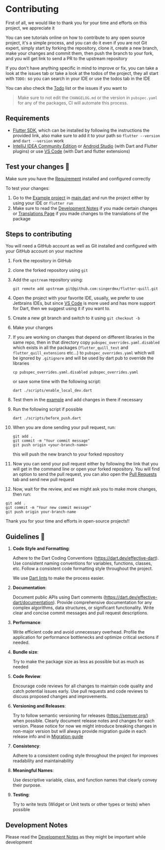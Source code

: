 # Contributing

First of all, we would like to thank you for your time and efforts on this project, we appreciate it

You can see tutorials online on how to contribute to any open source project, it's a simple process, and you can do it
even if you are not Git expert, simply start by forking the repository, clone it, create a new branch, make your
changes and commit them, then push the branch to your fork, and you will get link to send a PR to the upstream
repository

If you don't have anything specific in mind to improve or fix, you can take a look at the issues tab or take a look at
the todos of the project, they all start with `TODO:` so you can search in your IDE or use the todos tab in the IDE

You can also check the [Todo](./doc/todo.md) list or the issues if you want to

> Make sure to not edit the `CHANGELOG.md` or the version in `pubspec.yaml` for any of the packages, CI will automate
> this process.

## Requirements

- [Flutter SDK](https://docs.flutter.dev/get-started/install), which can be installed by following the instructions the
  provided link, also make sure to add it to your path so `flutter --version` and `dart --version` work
- [IntelliJ IDEA Community Edition](https://www.jetbrains.com/idea/download/)
  or [Android Studio](https://developer.android.com/studio) (with Dart and Flutter plugins) or
  use [VS Code](https://code.visualstudio.com/) (with Dart and flutter extensions)

## Test your changes 🧪

Make sure you have the [Requirement](#requirements) installed and configured correctly

To test your changes:

1. Go to the [Example project](./example/) in [main.dart](./example/lib/main.dart) and run the project either by using
   your IDE or `flutter run`
2. Make sure to read the [Development Notes](./doc/development_notes.md) if you made certain changes
   or [Translations Page](./doc/translation.md) if you made changes to the translations of the package

## Steps to contributing

You will need a GitHub account as well as Git installed and configured with your GitHub account on your machine

1. Fork the repository in GitHub
2. clone the forked repository using `git`
3. Add the `upstream` repository using:
    ```
    git remote add upstream git@github.com:singerdmx/flutter-quill.git
    ```
4. Open the project with your favorite IDE, usually, we prefer to use Jetbrains IDEs, but
   since [VS Code](https://code.visualstudio.com) is more used and has more support for Dart, then we suggest using it
   if you want to.
5. Create a new git branch and switch to it using `git checkout -b`
6. Make your changes
7. If you are working on changes that depend on different libraries in the same repo, then in that directory
   copy `pubspec_overrides.yaml.disabled` which exists in all the packages (`flutter_quill_test`
   and `flutter_quill_extensions` etc...)
   to `pubspec_overrides.yaml` which will be ignored by `.gitignore` and will be used by dart pub to override the
   libraries
    ```
    cp pubspec_overrides.yaml.disabled pubspec_overrides.yaml
    ```
   or save some time with the following script:
    ```
    dart ./scripts/enable_local_dev.dart
    ```
8. Test them in the [example](./example) and add changes in there if necessary
9. Run the following script if possible
   ```shell
   dart ./scripts/before_push.dart
   ```
10. When you are done sending your pull request, run:
    ```
    git add .
    git commit -m "Your commit message"
    git push origin <your-branch-name>
    ```
    this will push the new branch to your forked repository

11. Now you can send your pull request either by following the link that you will get in the command line or open your
    forked repository. You will find an option to send the pull request, you can also
    open the [Pull Requests](https://github.com/singerdmx/flutter-quill) tab and send new pull request

12. Now, wait for the review, and we might ask you to make more changes, then run:

```
git add .
git commit -m "Your new commit message"
git push origin your-branch-name
```

Thank you for your time and efforts in open-source projects!!

## Guidelines 📝

<!-- TODO: Update the guidelines -->

1. **Code Style and Formatting**:

   Adhere to the Dart Coding Conventions (https://dart.dev/effective-dart).
   Use consistent naming conventions for variables, functions, classes, etc.
   Follow a consistent code formatting style throughout the project.

   We use [Dart lints](https://dart.dev/tools/linter-rules) to make the process easier.
2. **Documentation**:

   Document public APIs using Dart comments (https://dart.dev/effective-dart/documentation).
   Provide comprehensive documentation for any complex algorithms, data structures, or significant functionality.
   Write clear and concise commit messages and pull request descriptions.
3. **Performance**:

   Write efficient code and avoid unnecessary overhead.
   Profile the application for performance bottlenecks and optimize critical sections if needed.
4. **Bundle size**:

   Try to make the package size as less as possible but as much as needed
5. **Code Review**:

   Encourage code reviews for all changes to maintain code quality and catch potential issues early.
   Use pull requests and code reviews to discuss proposed changes and improvements.
6. **Versioning and Releases**:

   Try to follow semantic versioning for releases (https://semver.org/) when possible.
   Clearly document release notes and changes for each version.
   Please notice for now we might introduce breaking changes in non-major version but will always provide migration
   guide in each release info and in [Migration guide](./doc/migration.md)
7. **Consistency**:

   Adhere to a consistent coding style throughout the project for improves readability and maintainability
8. **Meaningful Names**:

   Use descriptive variable, class, and function names that clearly convey their purpose.
9. **Testing**:

   Try to write tests (Widget or Unit tests or other types or tests) when possible

## Development Notes

Please read the [Development Notes](./doc/development_notes.md) as they might be important while development
